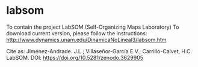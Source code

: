 # labsom
To contain the project LabSOM (Self-Organizing Maps Laboratory)
To download current version, please follow the instructions: http://www.dynamics.unam.edu/DinamicaNoLineal3/labsom.htm

Cite as: Jiménez-Andrade. J.L.; Villaseñor-García E.V.; Carrillo-Calvet, H.C. LabSOM. DOI: https://doi.org/10.5281/zenodo.3629905
